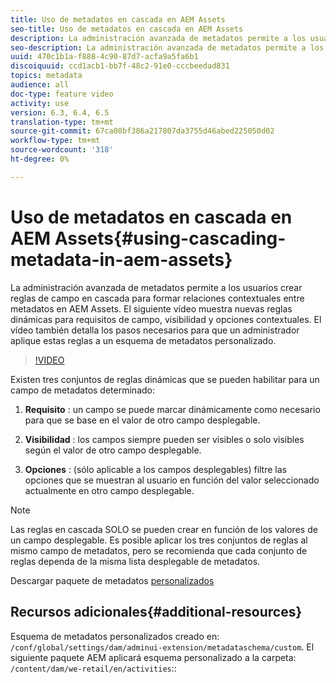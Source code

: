 ```yaml
---
title: Uso de metadatos en cascada en AEM Assets
seo-title: Uso de metadatos en cascada en AEM Assets
description: La administración avanzada de metadatos permite a los usuarios crear reglas de campo en cascada para formar relaciones contextuales entre metadatos en AEM Assets. El siguiente vídeo muestra nuevas reglas dinámicas para requisitos de campo, visibilidad y opciones contextuales. El vídeo también detalla los pasos necesarios para que un administrador aplique estas reglas a un esquema de metadatos personalizado.
seo-description: La administración avanzada de metadatos permite a los usuarios crear reglas de campo en cascada para formar relaciones contextuales entre metadatos en AEM Assets. El siguiente vídeo muestra nuevas reglas dinámicas para requisitos de campo, visibilidad y opciones contextuales. El vídeo también detalla los pasos necesarios para que un administrador aplique estas reglas a un esquema de metadatos personalizado.
uuid: 470c1b1a-f888-4c90-87d7-acfa9a5fa6b1
discoiquuid: ccd1acb1-bb7f-48c2-91e0-cccbeedad831
topics: metadata
audience: all
doc-type: feature video
activity: use
version: 6.3, 6.4, 6.5
translation-type: tm+mt
source-git-commit: 67ca08bf386a217807da3755d46abed225050d02
workflow-type: tm+mt
source-wordcount: '318'
ht-degree: 0%

---
```



# Uso de metadatos en cascada en AEM Assets{#using-cascading-metadata-in-aem-assets}

La administración avanzada de metadatos permite a los usuarios crear reglas de campo en cascada para formar relaciones contextuales entre metadatos en AEM Assets. El siguiente vídeo muestra nuevas reglas dinámicas para requisitos de campo, visibilidad y opciones contextuales. El vídeo también detalla los pasos necesarios para que un administrador aplique estas reglas a un esquema de metadatos personalizado.

>[!VIDEO](https://video.tv.adobe.com/v/20702/?quality=9&learn=on)

Existen tres conjuntos de reglas dinámicas que se pueden habilitar para un campo de metadatos determinado:

1. **Requisito** : un campo se puede marcar dinámicamente como necesario para que se base en el valor de otro campo desplegable.

2. **Visibilidad** : los campos siempre pueden ser visibles o solo visibles según el valor de otro campo desplegable.

3. **Opciones** : (sólo aplicable a los campos desplegables) filtre las opciones que se muestran al usuario en función del valor seleccionado actualmente en otro campo desplegable.

>[!NOTE]
>
>Las reglas en cascada SOLO se pueden crear en función de los valores de un campo desplegable. Es posible aplicar los tres conjuntos de reglas al mismo campo de metadatos, pero se recomienda que cada conjunto de reglas dependa de la misma lista desplegable de metadatos.

Descargar paquete de metadatos [personalizados](assets/cascade-metadata-values-001.zip)

## Recursos adicionales{#additional-resources}

Esquema de metadatos personalizados creado en: `/conf/global/settings/dam/adminui-extension/metadataschema/custom`. El siguiente paquete AEM aplicará esquema personalizado a la carpeta: `/content/dam/we-retail/en/activities`::

